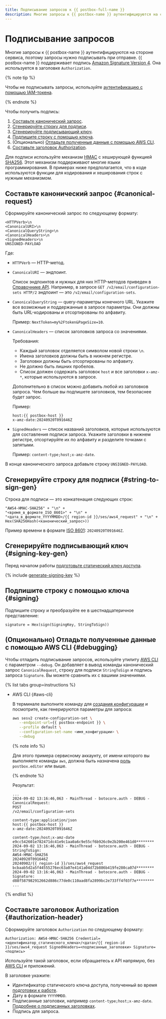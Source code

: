 ```yaml
---
title: Подписывание запросов к {{ postbox-full-name }}
description: Многие запросы к {{ postbox-name }} аутентифицируются на стороне сервиса, поэтому запросы нужно подписывать при отправке.
---
```


# Подписывание запросов

Многие запросы к {{ postbox-name }} аутентифицируются на стороне сервиса, поэтому запросы нужно подписывать при отправке. {{ postbox-name }} поддерживает подпись [Amazon Signature Version 4](https://docs.amazonaws.cn/en_us/IAM/latest/UserGuide/reference_aws-signing.html). Она используется в заголовке `Authorization`.

{% note tip %}

Чтобы не подписывать запросы, используйте [аутентификацию с помощью IAM-токена](../api-ref/authentication.md#iam-ses-example).

{% endnote %}

Чтобы получить подпись:

1. [Составьте канонический запрос](#canonical-request).
1. [Сгенерируйте строку для подписи](#string-to-sign-gen).
1. [Сгенерируйте подписывающий ключ](#signing-key-gen).
1. [Подпишите строку с помощью ключа](#signing).
1. (Опционально) [Отладьте полученные данные с помощью AWS CLI](#debugging).
1. [Составьте заголовок Authorization](#authorization-header).

Для подписи используйте механизм [HMAC](https://ru.wikipedia.org/wiki/HMAC) с хеширующей функцией [SHA256](https://ru.wikipedia.org/wiki/SHA-2). Этот механизм поддерживают многие языки программирования. В примерах ниже предполагается, что в коде используются функции для кодирования и хеширования строк с нужным механизмом.

## Составьте канонический запрос {#canonical-request}

Сформируйте канонический запрос по следующему формату:

```text
<HTTPVerb>\n
<CanonicalURI>\n
<CanonicalQueryString>\n
<CanonicalHeaders>\n
<SignedHeaders>\n
UNSIGNED-PAYLOAD
```

Где:

* `HTTPVerb` — HTTP-метод.
* `CanonicalURI` — эндпоинт.

   Список эндпоинтов и нужных для них HTTP-методов приведен в [Справочнике API](api-ref/index.md). Например, в запросе `GET /v2/email/configuration-sets HTTP/2` эндпоинт — это `/v2/email/configuration-sets`.

* `CanonicalQueryString` — query-параметры конечного URL. Укажите все возможные и поддержанные в запросе параметры. Они должны быть URL-кодированы и отсортированы по алфавиту.

   Пример: `NextToken=my%2Ftoken&PageSize=10`.

* `CanonicalHeaders` — список заголовков запроса со значениями. 

   Требования:

   * Каждый заголовок отделяется символом новой строки `\n`.
   * Имена заголовков должны быть в нижнем регистре.
   * Заголовки должны быть отсортированы по алфавиту.
   * Не должно быть лишних пробелов.
   * Список должен содержать заголовок `host` и все заголовки `x-amz-*`, которые используются в запросе.

   Дополнительно в список можно добавить любой из заголовков запроса. Чем больше вы подпишете заголовков, тем безопаснее будет запрос.

   Пример: 

   ```
   host:{{ postbox-host }}
   x-amz-date:20240920T091646Z
   ```

* `SignedHeaders` — список названий заголовков, которые используются для составления подписи запроса. Укажите заголовки в нижнем регистре, отсортируйте их по алфавиту и разделите точками с запятыми.

   Пример: `content-type;host;x-amz-date`.

В конце канонического запроса добавьте строку `UNSIGNED-PAYLOAD`.

## Сгенерируйте строку для подписи {#string-to-sign-gen}

Строка для подписи — это конкатенация следующих строк:

```text
"AWS4-HMAC-SHA256" + "\n" +
"<время_в_формате_ISO_8601>" + "\n" +
"<дата_в_формате_YYYYMMDD>/{{ region-id }}/ses/aws4_request" + "\n" +
Hex(SHA256Hash(<канонический_запрос>))
```

Пример времени в формате [ISO 8601](https://www.iso.org/iso-8601-date-and-time-format.html): `20240920T091646Z`.

## Сгенерируйте подписывающий ключ {#signing-key-gen}

Перед началом работы [подготовьте статический ключ доступа](index.md#before-you-begin).

{% include [generate-signing-key](../../_includes/storage/generate-signing-key.md) %}

## Подпишите строку с помощью ключа {#signing}

Подпишите строку и преобразуйте ее в шестнадцатеричное представление:

```text
signature = Hex(sign(SigningKey, StringToSign))
```

## (Опционально) Отладьте полученные данные с помощью AWS CLI {#debugging}

Чтобы отладить подписывание запросов, используйте утилиту [AWS CLI](../tools/aws-cli.md) с параметром `--debug`. Он добавляет в вывод команды канонический запрос `CanonicalRequest`, строку для подписи `StringToSign` и подпись запроса `Signature`. Вы можете сравнить их с вашими значениями.

{% list tabs group=instructions %}

* AWS CLI {#aws-cli}

   В терминале выполните команду для [создания конфигурации](../operations/create-configuration.md) и посмотрите, как генерируются параметры для запроса:

   ```bash
   aws sesv2 create-configuration-set \
      --endpoint-url={{ postbox-endpoint }} \
      --profile default \
      --configuration-set-name <имя_конфигурации> \
      --debug
   ```

   {% note info %}

   Для этого примера сервисному аккаунту, от имени которого вы выполняете команды `aws`, должна быть назначена [роль](../security/index.md#postbox-editor) `postbox.editor` или выше.

   {% endnote %}

   Результат:

   ```text
   ...
   2024-09-02 13:16:46,063 - MainThread - botocore.auth - DEBUG - CanonicalRequest:
   POST
   /v2/email/configuration-sets

   content-type:application/json
   host:{{ postbox-host }}
   x-amz-date:20240920T091646Z

   content-type;host;x-amz-date
   e9cc542601e782471dc41e9c1aa0a6c9e55cf6b926c0e2b200e461d0********
   2024-09-02 13:16:46,063 - MainThread - botocore.auth - DEBUG - StringToSign:
   AWS4-HMAC-SHA256
   20240920T091646Z
   20240902/{{ region-id }}/ses/aws4_request
   bcbaab5d2a5f44555276ec63a07e4141a04d72b886b419fe280ca07d********
   2024-09-02 13:16:46,063 - MainThread - botocore.auth - DEBUG - Signature:
   d88f587982912662d886c77de0c110aad8fa2899bc2e733ff4f03f7e********
   ...
   ```

{% endlist %}

## Составьте заголовок Authorization {#authorization-header}

Сформируйте заголовок `Authorization` по следующему формату:

```text
Authorization: AWS4-HMAC-SHA256 Credential=<идентификатор_статического_ключа>/<дата>/{{ region-id }}/ses/aws4_request SignedHeaders=<подписанные_заголовки> Signature=<подпись>
```

Используйте такой заголовок, если обращаетесь к API напрямую, без [AWS CLI](../tools/aws-cli.md) и приложений.

В заголовке укажите:

* Идентификатор статического ключа доступа, полученный во время [подготовки к работе](index.md#before-you-begin).
* Дату в формате `YYYYMMDD`.
* Подписанные заголовки, например `content-type;host;x-amz-date`. [Подробнее о подписанных заголовках](api-ref/request-headers.md).
* Подпись для запроса.
